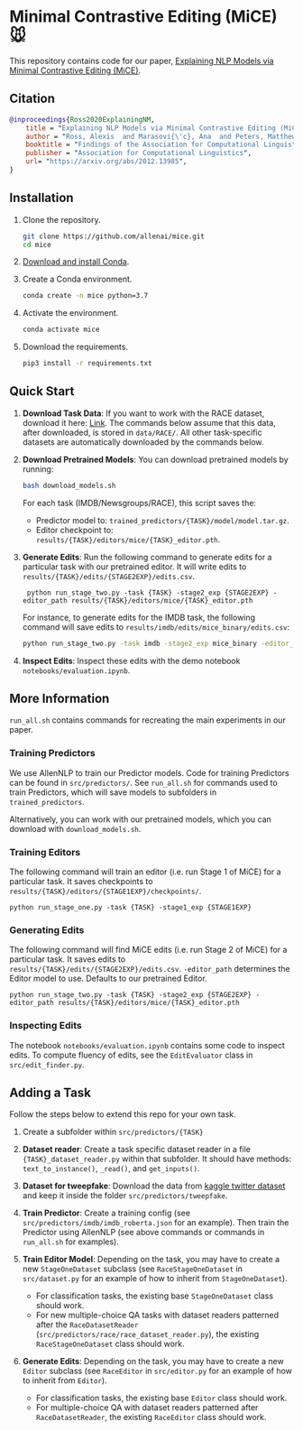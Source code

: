# Minimal Contrastive Editing (MiCE) 🐭

This repository contains code for our paper, [Explaining NLP Models via Minimal Contrastive Editing (MiCE)](https://arxiv.org/pdf/2012.13985.pdf).

## Citation
```bibtex
@inproceedings{Ross2020ExplainingNM,
    title = "Explaining NLP Models via Minimal Contrastive Editing (MiCE)",
    author = "Ross, Alexis  and Marasovi{\'c}, Ana  and Peters, Matthew E.",
    booktitle = "Findings of the Association for Computational Linguistics: ACL 2021",
    publisher = "Association for Computational Linguistics",
    url= "https://arxiv.org/abs/2012.13985",
}
```
## Installation

1.  Clone the repository.
    ```bash
    git clone https://github.com/allenai/mice.git
    cd mice
    ```

2.  [Download and install Conda](https://conda.io/projects/conda/en/latest/user-guide/install/index.html).

3.  Create a Conda environment.

    ```bash
    conda create -n mice python=3.7
    ```
 
4.  Activate the environment.

    ```bash
    conda activate mice
    ```
    
5.  Download the requirements.

    ```bash
    pip3 install -r requirements.txt
    ```

## Quick Start

1. **Download Task Data**: If you want to work with the RACE dataset, download it here: [Link](https://www.cs.cmu.edu/~glai1/data/race/). 
The commands below assume that this data, after downloaded, is stored in `data/RACE/`. 
All other task-specific datasets are automatically downloaded by the commands below.
2. **Download Pretrained Models**: You can download pretrained models by running:

    ```bash
    bash download_models.sh
    ```

      For each task (IMDB/Newsgroups/RACE), this script saves the:
      
      - Predictor model to: `trained_predictors/{TASK}/model/model.tar.gz`.
      - Editor checkpoint to: `results/{TASK}/editors/mice/{TASK}_editor.pth`.

4. **Generate Edits**: Run the following command to generate edits for a particular task with our pretrained editor. It will write edits to `results/{TASK}/edits/{STAGE2EXP}/edits.csv`.

        python run_stage_two.py -task {TASK} -stage2_exp {STAGE2EXP} -editor_path results/{TASK}/editors/mice/{TASK}_editor.pth
        
      
      For instance, to generate edits for the IMDB task, the following command will save edits to `results/imdb/edits/mice_binary/edits.csv`:
      
      ```bash
      python run_stage_two.py -task imdb -stage2_exp mice_binary -editor_path results/imdb/editors/mice/imdb_editor.pth
      ```
      
      
4. **Inspect Edits**: Inspect these edits with the demo notebook `notebooks/evaluation.ipynb`.

## More Information

`run_all.sh` contains commands for recreating the main experiments in our paper.

### Training Predictors

We use AllenNLP to train our Predictor models. Code for training Predictors can be found in `src/predictors/`. 
See `run_all.sh` for commands used to train Predictors, which will save models to subfolders in `trained_predictors`.

Alternatively, you can work with our pretrained models, which you can download with `download_models.sh`.


### Training Editors
The following command will train an editor (i.e. run Stage 1 of MiCE) for a particular task. It saves checkpoints to `results/{TASK}/editors/{STAGE1EXP}/checkpoints/`.

    python run_stage_one.py -task {TASK} -stage1_exp {STAGE1EXP}


### Generating Edits
The following command will find MiCE edits (i.e. run Stage 2 of MiCE) for a particular task. It saves edits to `results/{TASK}/edits/{STAGE2EXP}/edits.csv`. `-editor_path` determines the Editor model to use. Defaults to our pretrained Editor.

    python run_stage_two.py -task {TASK} -stage2_exp {STAGE2EXP} -editor_path results/{TASK}/editors/mice/{TASK}_editor.pth


### Inspecting Edits
  The notebook `notebooks/evaluation.ipynb` contains some code to inspect edits.
  To compute fluency of edits, see the `EditEvaluator` class in `src/edit_finder.py`.

## Adding a Task
Follow the steps below to extend this repo for your own task.

1.  Create a subfolder within `src/predictors/{TASK}`

2.  **Dataset reader**: Create a task specific dataset reader in a file `{TASK}_dataset_reader.py` within that subfolder. It should have methods: `text_to_instance()`, `_read()`, and `get_inputs()`.

3.  **Dataset for tweepfake**: Download the data from [kaggle twitter dataset](https://www.kaggle.com/datasets/mtesconi/twitter-deep-fake-text) and keep it inside the folder `src/predictors/tweepfake`.

4.  **Train Predictor**: Create a training config (see `src/predictors/imdb/imdb_roberta.json` for an example). Then train the Predictor using AllenNLP (see above commands or commands in `run_all.sh` for examples).

5.  **Train Editor Model**: Depending on the task, you may have to create a new `StageOneDataset` subclass (see `RaceStageOneDataset` in `src/dataset.py` for an example of how to inherit from `StageOneDataset`). 
    - For classification tasks, the existing base `StageOneDataset` class should work.
    - For new multiple-choice QA tasks with dataset readers patterned after the `RaceDatasetReader` (`src/predictors/race/race_dataset_reader.py`), the existing `RaceStageOneDataset` class should work.

6.  **Generate Edits**: Depending on the task, you may have to create a new `Editor` subclass (see `RaceEditor` in `src/editor.py` for an example of how to inherit from `Editor`). 
    - For classification tasks, the existing base `Editor` class should work. 
    - For multiple-choice QA with dataset readers patterned after `RaceDatasetReader`, the existing `RaceEditor` class should work. 

